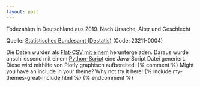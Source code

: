 ```yaml
---
layout: post
---
```

Todezahlen in Deutschland aus 2019. Nach Ursache, Alter und Geschlecht
<div id='myDiv'>
<!-- Plotly chart will be drawn inside this DIV -->
</div>
<script src="{{base}}/assets/tod.js" > </script>
<script>

        
        var log = {
            x: data['source'],
            y: data['target'],
            text: data['text'],

            mode: 'markers',
            marker: {
                size: data['valueLog'],
                color: data['color']
            }
        };

        var config = [log];

        var layout = { 
            title: 'Todeszahlen Deutschland 2019',
            showlegend: false,
            height: 1800,
            //width: 1400,
            autosize: true,
            margin: {
                l: 310
            }

        };

        Plotly.newPlot('myDiv', config, layout);

</script>

Quelle: [Statistisches Bundesamt (Destatis)](https://www-genesis.destatis.de/genesis/online?sequenz=tabelleErgebnis&selectionname=23211-0004#abreadcrumb) (Code: 23211-0004)

Die Daten wurden als [Flat-CSV mit einem]() heruntergeladen. Daraus wurde anschliessend mit einem [Python-Script]() eine Java-Script Datei generiert. Diese wird mirhilfe von Plotly graphisch aufbereited.
{% comment %}
Might you have an include in your theme? Why not try it here!
{% include my-themes-great-include.html %}
{% endcomment %}

